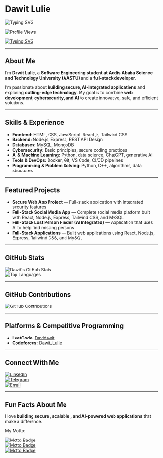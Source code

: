 # Dawit Lulie

![Typing SVG](https://readme-typing-svg.demolab.com?font=Fira+Code&size=90&pause=300&color=4CAF50,2196F3,FF9800,9C27B0&width=4000&height=200&lines=Hi+I%27m+Dawit+Lulie;Full-Stack+Developer+%F0%9F%92%BB+%7C+Interested+in+Cybersecurity+%F0%9F%9B%A1%EF%B8%8F+%7C+Learning+AI+%F0%9F%A4%96)


[![Profile Views](https://komarev.com/ghpvc/?username=DawitLulie&color=4CAF50)](https://github.com/DawitLulie)

[![Typing SVG](https://readme-typing-svg.herokuapp.com?lines=Full-Stack+Engineer+from+Ethiopia;Let's+build+something+special!&size=100&height=150&width=2000)](https://git.io/typing-svg)




---

##  About Me
I’m **Dawit Lulie**, a **Software Engineering student at Addis Ababa Science and Technology University (AASTU)** and a **full-stack developer**.  

I’m passionate about **building secure, AI-integrated applications** and exploring **cutting-edge technology**. My goal is to combine **web development, cybersecurity, and AI** to create innovative, safe, and efficient solutions.  

---

##  Skills & Experience
- **Frontend:** HTML, CSS, JavaScript, React.js, Tailwind CSS  
- **Backend:** Node.js, Express, REST API Design  
- **Databases:** MySQL, MongoDB  
- **Cybersecurity:** Basic principles, secure coding practices  
- **AI & Machine Learning:** Python, data science, ChatGPT, generative AI  
- **Tools & DevOps:** Docker, Git, VS Code, CI/CD pipelines  
- **Programming & Problem Solving:** Python, C++, algorithms, data structures  

---

##  Featured Projects
- **Secure Web App Project** — Full-stack application with integrated security features  
- **Full-Stack Social Media App** — Complete social media platform built with React, Node.js, Express, Tailwind CSS, and MySQL 
- **Full-Stack Lost Person Finder (AI Integrated)** — Application that uses AI to help find missing persons   
- **Full-Stack Applications** — Built web applications using React, Node.js, Express, Tailwind CSS, and MySQL  

---

## GitHub Stats
![Dawit's GitHub Stats](https://github-readme-stats.vercel.app/api?username=DawitLulie&show_icons=true&theme=radical)  
![Top Languages](https://github-readme-stats.vercel.app/api/top-langs/?username=DawitLulie&layout=compact&theme=radical&langs_count=6&hide=html,css,python,c,c%2B%2B)



---

## GitHub Contributions
![GitHub Contributions](https://github-readme-streak-stats.herokuapp.com?user=DawitLulie&theme=radical&hide_border=true)

---

##  Platforms & Competitive Programming
- **LeetCode:** [Davidawit](https://leetcode.com/u/Davidawit/)   
- **Codeforces:** [Dawit_Lulie](https://codeforces.com/profile/Dawit_Lulie)   

---

## Connect With Me
[![LinkedIn](https://img.shields.io/badge/LinkedIn-Dawit-blue?style=flat-square&logo=linkedin)](https://www.linkedin.com/in/dawit-lulie-5513b5379/)  
[![Telegram](https://img.shields.io/badge/Telegram-Dave_6584-blue?style=flat-square&logo=telegram)](https://t.me/Dave_6584)  
[![Email](https://img.shields.io/badge/Email-dawitlulie2@gmail.com-blue?style=flat-square&logo=gmail)](mailto:dawitlulie2@gmail.com)



---

##  Fun Facts About Me  

 I love **building secure , scalable , and AI-powered  web applications** that make a difference.  

 My Motto:  
 
[![Motto Badge](https://img.shields.io/badge/Always-Learning-4CAF50?style=for-the-badge)](https://github.com/DawitLulie)  
[![Motto Badge](https://img.shields.io/badge/Always-Building-2196F3?style=for-the-badge)](https://github.com/DawitLulie)  
[![Motto Badge](https://img.shields.io/badge/Always-Securing-FF9800?style=for-the-badge)](https://github.com/DawitLulie)  


